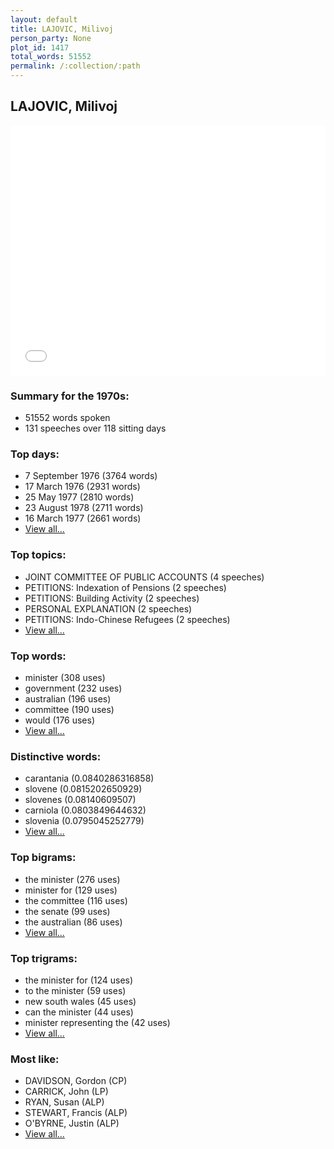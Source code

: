 ```yaml
---
layout: default
title: LAJOVIC, Milivoj
person_party: None
plot_id: 1417
total_words: 51552
permalink: /:collection/:path
---
```


## LAJOVIC, Milivoj

<iframe width="100%" height="400" frameborder="0" scrolling="no" src="//plot.ly/~wragge/1417.embed"></iframe>


### Summary for the 1970s:

* 51552 words spoken
* 131 speeches over 118 sitting days


### Top days:

* 7 September 1976 (3764 words)
* 17 March 1976 (2931 words)
* 25 May 1977 (2810 words)
* 23 August 1978 (2711 words)
* 16 March 1977 (2661 words)
* [View all...](days/)


### Top topics:

* JOINT COMMITTEE OF PUBLIC ACCOUNTS (4 speeches)
* PETITIONS: Indexation of Pensions (2 speeches)
* PETITIONS: Building Activity (2 speeches)
* PERSONAL EXPLANATION (2 speeches)
* PETITIONS: Indo-Chinese Refugees (2 speeches)
* [View all...](topics/)


### Top words:

* minister (308 uses)
* government (232 uses)
* australian (196 uses)
* committee (190 uses)
* would (176 uses)
* [View all...](words/)


### Distinctive words:

* carantania (0.0840286316858)
* slovene (0.0815202650929)
* slovenes (0.08140609507)
* carniola (0.0803849644632)
* slovenia (0.0795045252779)
* [View all...](sig_words/)


### Top bigrams:

* the minister (276 uses)
* minister for (129 uses)
* the committee (116 uses)
* the senate (99 uses)
* the australian (86 uses)
* [View all...](bigrams/)


### Top trigrams:

* the minister for (124 uses)
* to the minister (59 uses)
* new south wales (45 uses)
* can the minister (44 uses)
* minister representing the (42 uses)
* [View all...](trigrams/)


### Most like:

* DAVIDSON, Gordon (CP)
* CARRICK, John (LP)
* RYAN, Susan (ALP)
* STEWART, Francis (ALP)
* O'BYRNE, Justin (ALP)
* [View all...](similarities/)
